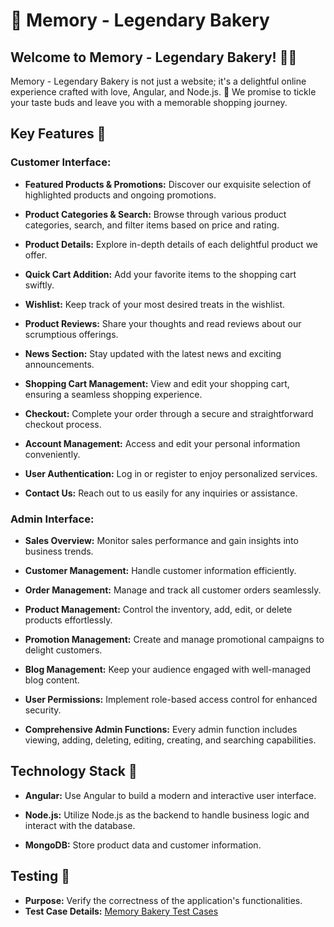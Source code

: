 # 🍰 Memory - Legendary Bakery 

## Welcome to Memory - Legendary Bakery! 🌈🎉

Memory - Legendary Bakery is not just a website; it's a delightful online experience crafted with love, Angular, and Node.js. 🚀 We promise to tickle your taste buds and leave you with a memorable shopping journey.


## Key Features 🌟


### Customer Interface:

- **Featured Products & Promotions:**
  Discover our exquisite selection of highlighted products and ongoing promotions.

- **Product Categories & Search:**
  Browse through various product categories, search, and filter items based on price and rating.

- **Product Details:**
  Explore in-depth details of each delightful product we offer.

- **Quick Cart Addition:**
  Add your favorite items to the shopping cart swiftly.

- **Wishlist:**
  Keep track of your most desired treats in the wishlist.

- **Product Reviews:**
  Share your thoughts and read reviews about our scrumptious offerings.

- **News Section:**
  Stay updated with the latest news and exciting announcements.

- **Shopping Cart Management:**
  View and edit your shopping cart, ensuring a seamless shopping experience.

- **Checkout:**
  Complete your order through a secure and straightforward checkout process.

- **Account Management:**
  Access and edit your personal information conveniently.

- **User Authentication:**
  Log in or register to enjoy personalized services.

- **Contact Us:**
  Reach out to us easily for any inquiries or assistance.

### Admin Interface:

- **Sales Overview:**
  Monitor sales performance and gain insights into business trends.

- **Customer Management:**
  Handle customer information efficiently.

- **Order Management:**
  Manage and track all customer orders seamlessly.

- **Product Management:**
  Control the inventory, add, edit, or delete products effortlessly.

- **Promotion Management:**
  Create and manage promotional campaigns to delight customers.

- **Blog Management:**
  Keep your audience engaged with well-managed blog content.

- **User Permissions:**
  Implement role-based access control for enhanced security.

- **Comprehensive Admin Functions:**
  Every admin function includes viewing, adding, deleting, editing, creating, and searching capabilities.

## Technology Stack 🚀

- **Angular:** Use Angular to build a modern and interactive user interface.

- **Node.js:** Utilize Node.js as the backend to handle business logic and interact with the database.

- **MongoDB:** Store product data and customer information.

## Testing 🌟

- **Purpose:** Verify the correctness of the application's functionalities.
- **Test Case Details:** [Memory Bakery Test Cases](https://docs.google.com/spreadsheets/d/1Y4IUFWEu5qElE72NTBjbkKHqV2wk8lWZ8nI66ZgIbUs/edit?usp=sharing)

